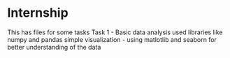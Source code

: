 # Internship

This has files for some tasks
Task 1 - Basic data analysis
used libraries like numpy and pandas
simple visualization - using matlotlib and seaborn for better understanding of the data
